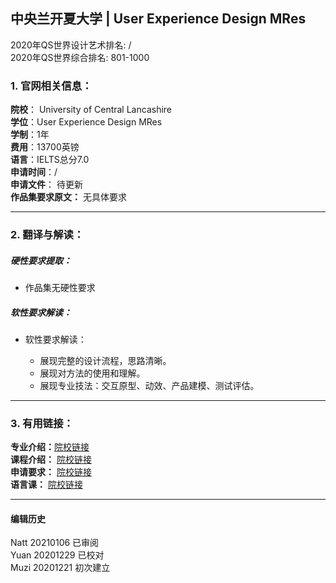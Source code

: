 ## 中央兰开夏大学 | User Experience Design MRes

2020年QS世界设计艺术排名: /  
2020年QS世界综合排名: 801-1000  

### 1. 官网相关信息：  

**院校**： University of Central Lancashire  
**学位**：User Experience Design MRes  
**学制**：1年  
**费用**：13700英镑  
**语言**：IELTS总分7.0  
**申请时间**：/  
**申请文件**： 待更新  
**作品集要求原文：** 无具体要求  

---


### 2. 翻译与解读：  

##### 硬性要求提取：  
- 作品集无硬性要求    


##### 软性要求解读：  
- 软性要求解读：  

  - 展现完整的设计流程，思路清晰。  
  - 展现对方法的使用和理解。  
  - 展现专业技法：交互原型、动效、产品建模、测试评估。  

---


### 3. 有用链接：

**专业介绍：**[院校链接](https://www.uclan.ac.uk/courses/mres-user-experience-design.php)  
**课程介绍：** [院校链接](https://www5.uclan.ac.uk/ou/aqasu/coursedocumentation/student_handbooks/sh_mres_user_experience_design_2019.pdf)  
**申请要求：** [院校链接](https://www.uclan.ac.uk/courses/mres-user-experience-design.php)  
**语言课：** [院校链接](https://www.uclan.ac.uk/schools/language-global-studies/language_academy/language_testing.php)  




---


#### 编辑历史  
Natt 20210106 已审阅  
Yuan 20201229 已校对  
Muzi 20201221 初次建立  
